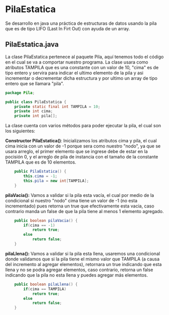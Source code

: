 # PilaEstatica
Se desarrollo en java una práctica de estructuras de datos usando la pila que es de tipo LIFO (Last In Firt Out) con ayuda de un array.

## PilaEstatica.java
La clase PilaEstatica pertenece al paquete Pila, aquí tenemos todo el código en el cual se va a comportar nuestro programa.
La clase usara como atributos TAMPILA que es una constante con un valor de 10, "cima" es de tipo entero y servira para indicar el ultimo elemento de la pila y asi incrementar o decrementar dicha estructura y por ultimo un array de tipo entero que se llamara "pila".

``` Java
package Pila;

public class PilaEstatica {
    private static final int TAMPILA = 10;
    private int cima;
    private int pila[];
```

La clase cuenta con varios métodos para poder ejecutar la pila, el cual son los siguientes:

**Constructor PilaEstatica()**: Inicializamos los atributos cima y pila, el cual cima inicia con un valor de -1 porque sera como nuestro "nodo", ya que se usara arreglo, el primer elemento que se ingrese debe de estar en la pocisión 0, y el arreglo de pila de instancia con el tamaño de la constante TAMPILA que es de 10 elementos.
```java
    public PilaEstatica() {
        this.cima = -1;
        this.pila = new int[TAMPILA];
    }
```

**pilaVacia():** Vamos a validar si la pila esta vacía, el cual por medio de la condicional si nuestro "nodo" cima tiene un valor de -1 (no esta incrementado) pues retorna un true que efectivamente esta vacia, caso contrario manda un false de que la pila tiene al menos 1 elemento agregado.
```java
    public boolean pilaVacia() {
        if(cima == -1)
            return true;
        else
            return false;
    }
```

**pilaLlena():** Vamos a validar si la pila esta llena, usaremos una condicional donde validamos que si la pila tiene el mismo valor que TAMPILA (a causa del incremento al agregar elementos), retornara un true indicando que esta llena y no se podra agregar elementos, caso contrario, retorna un false indicando que la pila no esta llena y puedes agregar más elementos.
```java
    public boolean pilaLlena() {
        if(cima == TAMPILA)
            return true;
        else 
            return false;
    }
```

